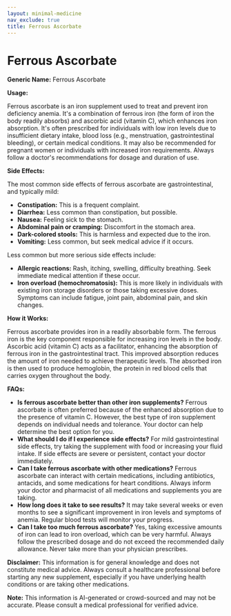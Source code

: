 ```yaml
---
layout: minimal-medicine
nav_exclude: true
title: Ferrous Ascorbate
---
```


# Ferrous Ascorbate

**Generic Name:** Ferrous Ascorbate

**Usage:**

Ferrous ascorbate is an iron supplement used to treat and prevent iron deficiency anemia.  It's a combination of ferrous iron (the form of iron the body readily absorbs) and ascorbic acid (vitamin C), which enhances iron absorption.  It's often prescribed for individuals with low iron levels due to insufficient dietary intake, blood loss (e.g., menstruation, gastrointestinal bleeding), or certain medical conditions.  It may also be recommended for pregnant women or individuals with increased iron requirements.  Always follow a doctor's recommendations for dosage and duration of use.


**Side Effects:**

The most common side effects of ferrous ascorbate are gastrointestinal, and typically mild:

* **Constipation:** This is a frequent complaint.
* **Diarrhea:** Less common than constipation, but possible.
* **Nausea:**  Feeling sick to the stomach.
* **Abdominal pain or cramping:** Discomfort in the stomach area.
* **Dark-colored stools:** This is harmless and expected due to the iron.
* **Vomiting:** Less common, but seek medical advice if it occurs.

Less common but more serious side effects include:

* **Allergic reactions:**  Rash, itching, swelling, difficulty breathing.  Seek immediate medical attention if these occur.
* **Iron overload (hemochromatosis):**  This is more likely in individuals with existing iron storage disorders or those taking excessive doses.  Symptoms can include fatigue, joint pain, abdominal pain, and skin changes.


**How it Works:**

Ferrous ascorbate provides iron in a readily absorbable form. The ferrous iron is the key component responsible for increasing iron levels in the body. Ascorbic acid (vitamin C) acts as a facilitator, enhancing the absorption of ferrous iron in the gastrointestinal tract.  This improved absorption reduces the amount of iron needed to achieve therapeutic levels.  The absorbed iron is then used to produce hemoglobin, the protein in red blood cells that carries oxygen throughout the body.


**FAQs:**

* **Is ferrous ascorbate better than other iron supplements?**  Ferrous ascorbate is often preferred because of the enhanced absorption due to the presence of vitamin C. However, the best type of iron supplement depends on individual needs and tolerance.  Your doctor can help determine the best option for you.
* **What should I do if I experience side effects?**  For mild gastrointestinal side effects, try taking the supplement with food or increasing your fluid intake. If side effects are severe or persistent, contact your doctor immediately.
* **Can I take ferrous ascorbate with other medications?**  Ferrous ascorbate can interact with certain medications, including antibiotics, antacids, and some medications for heart conditions.  Always inform your doctor and pharmacist of all medications and supplements you are taking.
* **How long does it take to see results?**  It may take several weeks or even months to see a significant improvement in iron levels and symptoms of anemia. Regular blood tests will monitor your progress.
* **Can I take too much ferrous ascorbate?**  Yes, taking excessive amounts of iron can lead to iron overload, which can be very harmful.  Always follow the prescribed dosage and do not exceed the recommended daily allowance.  Never take more than your physician prescribes.


**Disclaimer:** This information is for general knowledge and does not constitute medical advice. Always consult a healthcare professional before starting any new supplement, especially if you have underlying health conditions or are taking other medications.


**Note:** This information is AI-generated or crowd-sourced and may not be accurate. Please consult a medical professional for verified advice.